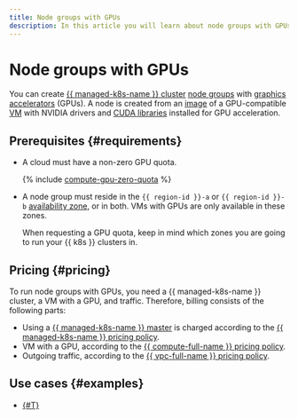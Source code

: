 ```yaml
---
title: Node groups with GPUs
description: In this article you will learn about node groups with GPUs, their requirements, and pricing.
---
```


# Node groups with GPUs


You can create [{{ managed-k8s-name }} cluster](../index.md#kubernetes-cluster) [node groups](../index.md#node-group) with [graphics accelerators](../../../compute/concepts/gpus.md) (GPUs). A node is created from an [image](../../../compute/concepts/image.md) of a GPU-compatible [VM](../../../compute/concepts/vm.md) with NVIDIA drivers and [CUDA libraries](https://developer.nvidia.com/gpu-accelerated-libraries) installed for GPU acceleration.

## Prerequisites {#requirements}

* A cloud must have a non-zero GPU quota.

  {% include [compute-gpu-zero-quota](../../../_includes/compute/gpu-zero-quota.md) %}

* A node group must reside in the `{{ region-id }}-a` or `{{ region-id }}-b` [availability zone](../../../overview/concepts/geo-scope.md), or in both. VMs with GPUs are only available in these zones.

  When requesting a GPU quota, keep in mind which zones you are going to run your {{ k8s }} clusters in.


## Pricing {#pricing}

To run node groups with GPUs, you need a {{ managed-k8s-name }} cluster, a VM with a GPU, and traffic. Therefore, billing consists of the following parts:
* Using a [{{ managed-k8s-name }} master](../index.md#master) is charged according to the [{{ managed-k8s-name }} pricing policy](../../pricing.md).
* VM with a GPU, according to the [{{ compute-full-name }} pricing policy](../../../compute/pricing.md#prices-instance-resources).
* Outgoing traffic, according to the [{{ vpc-full-name }} pricing policy](../../../vpc/pricing.md).

## Use cases {#examples}

* [{#T}](../../tutorials/driverless-gpu.md)
